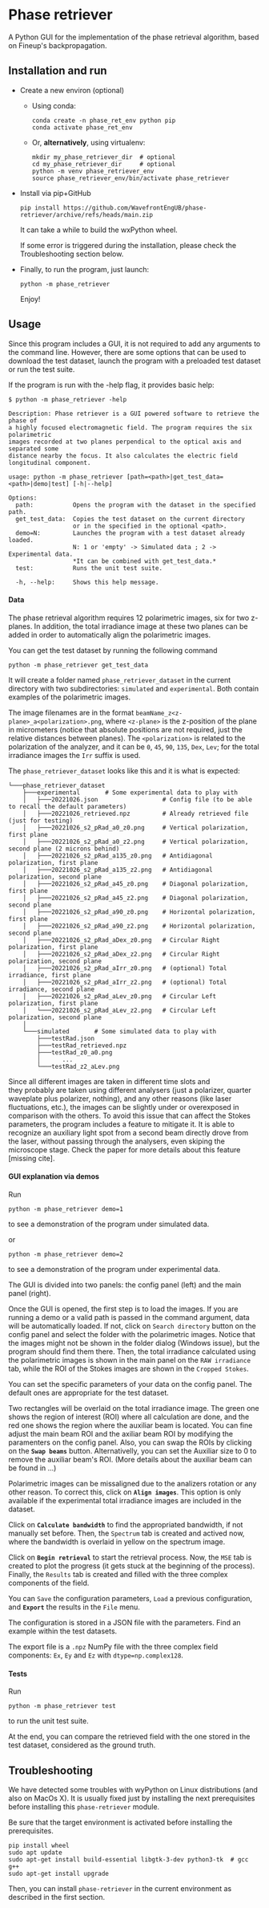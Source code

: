 # Phase retriever
A Python GUI for the implementation of the phase retrieval algorithm, based on 
Fineup's backpropagation. 

## Installation and run

* Create a new environ (optional)

     - Using conda:
        ```
        conda create -n phase_ret_env python pip
        conda activate phase_ret_env
        ```
     - Or, **alternatively**, using virtualenv:
        ```
        mkdir my_phase_retriever_dir  # optional
        cd my_phase_retriever_dir     # optional
        python -m venv phase_retriever_env
        source phase_retriever_env/bin/activate phase_retriever
        ```

* Install via pip+GitHub

    ```
    pip install https://github.com/WavefrontEngUB/phase-retriever/archive/refs/heads/main.zip
    ```

    It can take a while to build the wxPython wheel.

    If some error is triggered during the installation, 
    please check the Troubleshooting section below.
     

* Finally, to run the program, just launch:

    ```
    python -m phase_retriever
    ```
    Enjoy!

## Usage

Since this program includes a GUI, it is not required to add any arguments to the command line.
However, there are some options that can be used to download the test dataset, 
launch the program with a preloaded test dataset or run the test suite.

If the program is run with the -help flag, it provides basic help: 
```
$ python -m phase_retriever -help

Description: Phase retriever is a GUI powered software to retrieve the phase of         
a highly focused electromagnetic field. The program requires the six polarimetric       
images recorded at two planes perpendical to the optical axis and separated some        
distance nearby the focus. It also calculates the electric field longitudinal component.

usage: python -m phase_retriever [path=<path>|get_test_data=<path>|demo|test] [-h|--help]
                                                                                         
Options:                                                                                 
  path:           Opens the program with the dataset in the specified path.              
  get_test_data:  Copies the test dataset on the current directory                       
                  or in the specified in the optional <path>.                            
  demo=N:         Launches the program with a test dataset already loaded.
                  N: 1 or 'empty' -> Simulated data ; 2 -> Experimental data.
                  *It can be combined with get_test_data.*
  test:           Runs the unit test suite.

  -h, --help:     Shows this help message.

```

#### Data

The phase retrieval algorithm requires 12 polarimetric images, six for two z-planes.
In addition, the total irradiance image at these two planes can be added in order to 
automatically align the polarimetric images.

You can get the test dataset by running the following command

    python -m phase_retriever get_test_data

It will create a folder named `phase_retriever_dataset` in the current directory
with two subdirectories: `simulated` and `experimental`. Both contain examples of
the polarimetric images.

The image filenames are in the format `beamName_z<z-plane>_a<polarization>.png`,
where `<z-plane>` is the z-position of the plane in micrometers 
(notice that absolute positions are not required, just the relative distances between planes).
The `<polarization>` is related to the polarization of the analyzer, and it can be 
`0`, `45`, `90`, `135`, `Dex`, `Lev`; for the total irradiance images the `Irr` 
suffix is used.

The `phase_retriever_dataset` looks like this and it is what is expected:
```
└───phase_retriever_dataset                
    ├───experimental       # Some experimental data to play with
    │   ├───20221026.json                  # Config file (to be able to recall the default parameters)
    │   ├───20221026_retrieved.npz         # Already retrieved file (just for testing)
    │   ├───20221026_s2_pRad_a0_z0.png     # Vertical polarization, first plane
    │   ├───20221026_s2_pRad_a0_z2.png     # Vertical polarization, second plane (2 microns behind)
    │   ├───20221026_s2_pRad_a135_z0.png   # Antidiagonal polarization, first plane
    │   ├───20221026_s2_pRad_a135_z2.png   # Antidiagonal polarization, second plane
    │   ├───20221026_s2_pRad_a45_z0.png    # Diagonal polarization, first plane
    │   ├───20221026_s2_pRad_a45_z2.png    # Diagonal polarization, second plane
    │   ├───20221026_s2_pRad_a90_z0.png    # Horizontal polarization, first plane  
    │   ├───20221026_s2_pRad_a90_z2.png    # Horizontal polarization, second plane
    │   ├───20221026_s2_pRad_aDex_z0.png   # Circular Right polarization, first plane
    │   ├───20221026_s2_pRad_aDex_z2.png   # Circular Right polarization, second plane
    │   ├───20221026_s2_pRad_aIrr_z0.png   # (optional) Total irradiance, first plane
    │   ├───20221026_s2_pRad_aIrr_z2.png   # (optional) Total irradiance, second plane
    │   ├───20221026_s2_pRad_aLev_z0.png   # Circular Left polarization, first plane
    │   └───20221026_s2_pRad_aLev_z2.png   # Circular Left polarization, second plane
    │
    └───simulated       # Some simulated data to play with
        ├───testRad.json
        ├───testRad_retrieved.npz
        ├───testRad_z0_a0.png
        │      ...
        └───testRad_z2_aLev.png
```

Since all different images are taken in different time slots and  
they probably are taken using different analysers
(just a polarizer, quarter waveplate plus polarizer, nothing), and 
any other reasons (like laser fluctuations, etc.), the images can be 
slightly under or overexposed in comparison with the others.
To avoid this issue that can affect the Stokes parameters, 
the program includes a feature to mitigate it.
It is able to recognize an auxiliary light spot 
from a second beam directly drove from the laser,
without passing through the analysers, even skiping the microscope stage.
Check the paper for more details about this feature [missing cite].


#### GUI explanation via demos

Run

    python -m phase_retriever demo=1

to see a demonstration of the program under simulated data.

or 

    python -m phase_retriever demo=2

to see a demonstration of the program under experimental data.

The GUI is divided into two panels: the config panel (left) and the main panel (right).

Once the GUI is opened, the first step is to load the images. If you are running a demo 
or a valid path is passed in the command argument, data will be automatically loaded. 
If not, click on `Search directory` button on the config panel and select the 
folder with the polarimetric images.
Notice that the images might not be shown in the folder dialog (Windows issue), 
but the program should find them there.
Then, the total irradiance calculated using the polarimetric images is 
shown in the main panel on the `RAW irradiance` tab, while the ROI of the Stokes 
images are shown in the `Cropped Stokes`.

You can set the specific parameters of your data on the config panel.
The default ones are appropriate for the test dataset.

Two rectangles will be overlaid on the total irradiance image. The green one shows 
the region of interest (ROI) where all calculation are done, and the red one shows 
the region where the auxiliar beam is located. You can fine adjust the main beam ROI and the 
axiliar beam ROI by modifying the paramenters on the config panel. Also, you can swap 
the ROIs by clicking on the **`Swap beams`** button. Alternativelly, you can set the 
Auxiliar size to 0 to remove the auxiliar beam's ROI. (More details about the auxiliar 
beam can be found in ...)

Polarimetric images can be missaligned due to the analizers rotation or any other reason.
To correct this, click on **`Align images`**. This option is only available if the 
experimental total irradiance images are included in the dataset.

Click on **`Calculate bandwidth`** to find the appropriated bandwidth, 
if not manually set before.
Then, the `Spectrum` tab is created and actived now, 
where the bandwidth is overlaid in yellow on the spectrum image.

Click on **`Begin retrieval`** to start the retrieval process.
Now, the `MSE` tab is created to plot the progress (it gets stuck at the beginning of the process).
Finally, the `Results` tab is created and filled with the three complex components 
of the field.

You can `Save` the configuration parameters, `Load` a previous configuration, and 
**`Export`** the results in the `File` menu.

The configuration is stored in a JSON file with the parameters.
Find an example within the test datasets.

The export file is a `.npz`  NumPy file with the three complex field components:
`Ex`, `Ey` and `Ez` with `dtype=np.complex128`.


#### Tests

Run

    python -m phase_retriever test

to run the unit test suite.

At the end, you can compare the retrieved field with the one stored in the test dataset, 
considered as the ground truth.

## Troubleshooting

We have detected some troubles with wyPython on Linux distributions (and also on MacOs X). It is usually fixed just by installing the next prerequisites before installing this `phase-retriever` module.

Be sure that the target environment is activated before installing the prerequisites.

    pip install wheel
    sudo apt update
    sudo apt-get install build-essential libgtk-3-dev python3-tk  # gcc g++
    sudo apt-get install upgrade

Then, you can install `phase-retriever` in the current environment as described in the first section.
